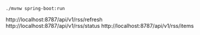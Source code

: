 ```
./mvnw spring-boot:run
```


http://localhost:8787/api/v1/rss/refresh
http://localhost:8787/api/v1/rss/status
http://localhost:8787/api/v1/rss/items
